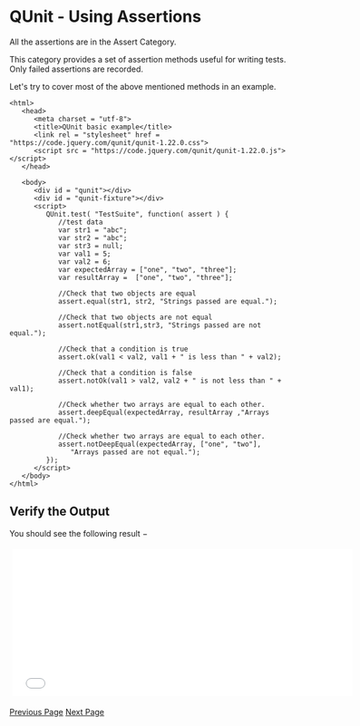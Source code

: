 # QUnit - Using Assertions
All the assertions are in the Assert Category.

This category provides a set of assertion methods useful for writing tests. Only failed assertions are recorded.

Let's try to cover most of the above mentioned methods in an example.

```
<html>
   <head>
      <meta charset = "utf-8">
      <title>QUnit basic example</title>
      <link rel = "stylesheet" href = "https://code.jquery.com/qunit/qunit-1.22.0.css">
      <script src = "https://code.jquery.com/qunit/qunit-1.22.0.js"></script>
   </head>
   
   <body>
      <div id = "qunit"></div>
      <div id = "qunit-fixture"></div> 
      <script>
         QUnit.test( "TestSuite", function( assert ) {
            //test data
            var str1 = "abc";
            var str2 = "abc";
            var str3 = null;
            var val1 = 5;
            var val2 = 6;
            var expectedArray = ["one", "two", "three"];
            var resultArray =  ["one", "two", "three"];

            //Check that two objects are equal
            assert.equal(str1, str2, "Strings passed are equal.");
			
            //Check that two objects are not equal
            assert.notEqual(str1,str3, "Strings passed are not equal.");

            //Check that a condition is true
            assert.ok(val1 < val2, val1 + " is less than " + val2);
			
            //Check that a condition is false
            assert.notOk(val1 > val2, val2 + " is not less than " + val1);

            //Check whether two arrays are equal to each other.
            assert.deepEqual(expectedArray, resultArray ,"Arrays passed are equal.");
			
            //Check whether two arrays are equal to each other.
            assert.notDeepEqual(expectedArray, ["one", "two"],
               "Arrays passed are not equal.");			
         });
      </script>
   </body>
</html>
```
## Verify the Output
You should see the following result −

<iframe style="margin:5px;" frameborder="0" scrolling="0" width="600px" height="260px" src="../qunit/src/using_assertions.htm"></iframe>


[Previous Page](../qunit/qunit_api.md) [Next Page](../qunit/qunit_execution_procedure.md) 
